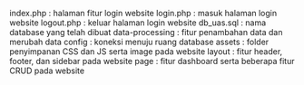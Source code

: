 index.php : halaman fitur login website
login.php : masuk halaman login website
logout.php : keluar halaman login website
db_uas.sql : nama database yang telah dibuat
data-processing : fitur penambahan data dan merubah data
config : koneksi menuju ruang database
assets : folder penyimpanan CSS dan JS serta image pada website
layout : fitur header, footer, dan sidebar pada website
page : fitur dashboard serta beberapa fitur CRUD pada website
